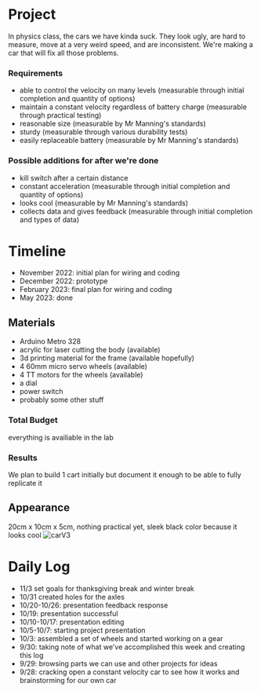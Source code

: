 # Project
In physics class, the cars we have kinda suck. They look ugly, are hard to measure, move at a very weird speed, and are inconsistent. We're making a car that will fix all those problems.

### Requirements
- able to control the velocity on many levels (measurable through initial completion and quantity of options)
- maintain a constant velocity regardless of battery charge (measurable through practical testing)
- reasonable size (measurable by Mr Manning's standards)
- sturdy (measurable through various durability tests)
- easily replaceable battery (measurable by Mr Manning's standards)

### Possible additions for after we're done
- kill switch after a certain distance
- constant acceleration (measurable through initial completion and quantity of options)
- looks cool (measurable by Mr Manning's standards)
- collects data and gives feedback (measurable through initial completion and types of data)

# Timeline
- November 2022: initial plan for wiring and coding
- December 2022: prototype
- February 2023: final plan for wiring and coding
- May 2023: done

## Materials
- Arduino Metro 328
- acrylic for laser cutting the body (available)
- 3d printing material for the frame (available hopefully)
- 4 60mm micro servo wheels (available)
- 4 TT motors for the wheels (available)
- a dial
- power switch
- probably some other stuff

### Total Budget
everything is availiable in the lab

### Results
We plan to build 1 cart initially but document it enough to be able to fully replicate it

## Appearance
20cm x 10cm x 5cm, nothing practical yet, sleek black color because it looks cool
![carV3](https://user-images.githubusercontent.com/55702245/195425613-2d854d42-5ccc-4170-8d25-fdf9a49ba8fd.PNG)

# Daily Log
- 11/3 set goals for thanksgiving break and winter break
- 10/31 created holes for the axles
- 10/20-10/26: presentation feedback response
- 10/19: presentation successful
- 10/10-10/17: presentation editing
- 10/5-10/7: starting project presentation
- 10/3: assembled a set of wheels and started working on a gear
- 9/30: taking note of what we've accomplished this week and creating this log
- 9/29: browsing parts we can use and other projects for ideas
- 9/28: cracking open a constant velocity car to see how it works and brainstorming for our own car

